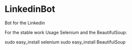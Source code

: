 # LinkedinBot
Bot for the Linkedin

For the stable work Usage Selenium and the BeautifulSoup:

sudo easy_install selenium
sudo easy_install BeautifulSoup

